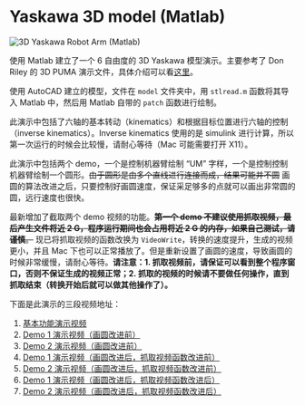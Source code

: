 Yaskawa 3D model (Matlab)
===============

![3D Yaskawa Robot Arm (Matlab)](https://lh3.googleusercontent.com/-ty3uhBgoYjY/UpL6TaePauI/AAAAAAAABX4/l2egtnPhFfA/s720/%25E5%25B1%258F%25E5%25B9%2595%25E5%25BF%25AB%25E7%2585%25A7%25202013-11-25%2520%25E4%25B8%258B%25E5%258D%25883.19.34.png)

使用 Matlab 建立了一个 6 自由度的 3D Yaskawa 模型演示。主要参考了 Don Riley 的 3D PUMA 演示文件，具体介绍可以看[这里](http://pikipity.github.io/blog/3d-puma-demo.html)。

使用 AutoCAD 建立的模型，文件在 ```model``` 文件夹中，用 ```stlread.m``` 函数将其导入 Matlab 中，然后用 Matlab 自带的 ```patch``` 函数进行绘制。

此演示中包括了六轴的基本转动（kinematics）和根据目标位置进行六轴的控制（inverse kinematics）。Inverse kinematics 使用的是 simulink 进行计算，所以第一次运行的时候会比较慢，请耐心等待（Mac 可能需要打开 X11）。

此演示中包括两个 demo，一个是控制机器臂绘制 “UM” 字样，一个是控制控制机器臂绘制一个圆形。~~由于圆形是由多个直线进行连接而成，结果可能并不圆~~ 画圆的算法改进之后，只要控制好画圆速度，保证采足够多的点就可以画出非常圆的圆，远行速度也很快。

最新增加了截取两个 demo 视频的功能。~~**第一个 demo 不建议使用抓取视频，最后产生文件将近 2 G，程序运行期间也会占用将近 2 G 的内存，如果自己测试，请谨慎**。~~ 现已将抓取视频的函数改换为 ```VideoWrite```，转换的速度提升，生成的视频更小，并且 Mac 下也可以正常播放了。但是重新设置了画圆的速度，导致画圆的时候非常缓慢，请耐心等待。**请注意：1. 抓取视频前，请保证可以看到整个程序窗口，否则不保证生成的视频正常；2. 抓取的视频的时候请不要做任何操作，直到抓取结束（转换开始后就可以做其他操作了）。**

下面是此演示的三段视频地址：

1. [基本功能演示视频](http://v.youku.com/v_show/id_XNjM5NTA3ODgw.html?f=20972771)
2. [Demo 1 演示视频（画圆改进前）](http://v.youku.com/v_show/id_XNjM5NTA4Mjk2.html?f=20972771)
3. [Demo 2 演示视频（画圆改进前）](http://v.youku.com/v_show/id_XNjM5NTA4NDY0.html?f=20972771)
4. [Demo 1 演示视频（画圆改进后，抓取视频函数改进前）](http://v.youku.com/v_show/id_XNjQ0OTM4NTg0.html)
3. [Demo 2 演示视频（画圆改进后，抓取视频函数改进前）](http://v.youku.com/v_show/id_XNjQ0OTA2NjEy.html)
4. [Demo 1 演示视频（画圆改进后，抓取视频函数改进后）](http://v.youku.com/v_show/id_XNjQ2ODE1Mzky.html)
3. [Demo 2 演示视频（画圆改进后，抓取视频函数改进后）](http://v.youku.com/v_show/id_XNjQ2ODE4NzI0.html)
